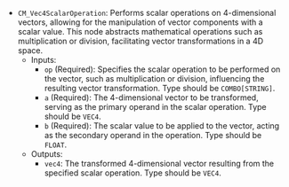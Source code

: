 - `CM_Vec4ScalarOperation`: Performs scalar operations on 4-dimensional vectors, allowing for the manipulation of vector components with a scalar value. This node abstracts mathematical operations such as multiplication or division, facilitating vector transformations in a 4D space.
    - Inputs:
        - `op` (Required): Specifies the scalar operation to be performed on the vector, such as multiplication or division, influencing the resulting vector transformation. Type should be `COMBO[STRING]`.
        - `a` (Required): The 4-dimensional vector to be transformed, serving as the primary operand in the scalar operation. Type should be `VEC4`.
        - `b` (Required): The scalar value to be applied to the vector, acting as the secondary operand in the operation. Type should be `FLOAT`.
    - Outputs:
        - `vec4`: The transformed 4-dimensional vector resulting from the specified scalar operation. Type should be `VEC4`.
